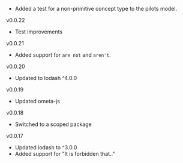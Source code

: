 * Added a test for a non-primitive concept type to the pilots model.

v0.0.22

* Test improvements

v0.0.21

* Added support for `are not` and `aren't`.

v0.0.20

* Updated to lodash ^4.0.0

v0.0.19

* Updated ometa-js

v0.0.18

* Switched to a scoped package

v0.0.17

* Updated lodash to ^3.0.0
* Added support for "It is forbidden that.."
